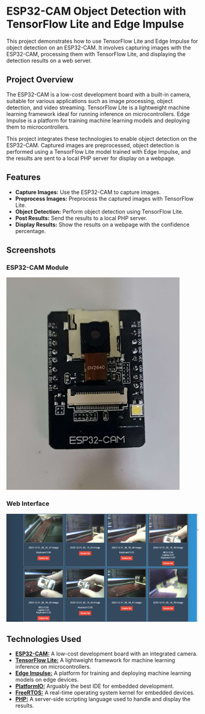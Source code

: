 # ESP32-CAM Object Detection with TensorFlow Lite and Edge Impulse

This project demonstrates how to use TensorFlow Lite and Edge Impulse for object detection on an ESP32-CAM. It involves capturing images with the ESP32-CAM, processing them with TensorFlow Lite, and displaying the detection results on a web server.

## Project Overview

The ESP32-CAM is a low-cost development board with a built-in camera, suitable for various applications such as image processing, object detection, and video streaming. TensorFlow Lite is a lightweight machine learning framework ideal for running inference on microcontrollers. Edge Impulse is a platform for training machine learning models and deploying them to microcontrollers.

This project integrates these technologies to enable object detection on the ESP32-CAM. Captured images are preprocessed, object detection is performed using a TensorFlow Lite model trained with Edge Impulse, and the results are sent to a local PHP server for display on a webpage.

## Features

- **Capture Images:** Use the ESP32-CAM to capture images.
- **Preprocess Images:** Preprocess the captured images with TensorFlow Lite.
- **Object Detection:** Perform object detection using TensorFlow Lite.
- **Post Results:** Send the results to a local PHP server.
- **Display Results:** Show the results on a webpage with the confidence percentage.

<!-- ## Project Flow

1. **Image Capture:**
   - The ESP32-CAM captures images.
2. **Image Preprocessing:**
   - TensorFlow Lite preprocesses the captured images.
3. **Object Detection:**
   - TensorFlow Lite performs object detection.
4. **Result Posting:**
   - The results are sent to a local PHP server.
5. **Result Display:**
   - The results are displayed on a webpage. -->

## Screenshots

### ESP32-CAM Module

![ESP32-CAM](esp32cam.jpg)

### Web Interface

![Project Screenshot](webpage.png)

## Technologies Used

- [**ESP32-CAM:**](https://www.espressif.com/en/products/modules/esp32-cam) A low-cost development board with an integrated camera.
- [**TensorFlow Lite:**](https://www.tensorflow.org/lite) A lightweight framework for machine learning inference on microcontrollers.
- [**Edge Impulse:**](https://www.edgeimpulse.com/) A platform for training and deploying machine learning models on edge devices.
- [**PlatformIO:**](https://platformio.org/) Arguably the best IDE for embedded development.
- [**FreeRTOS:**](https://www.freertos.org/) A real-time operating system kernel for embedded devices.
- [**PHP:**](https://www.php.net/) A server-side scripting language used to handle and display the results.


<!-- ## Conclusion

This project successfully integrates computer vision with embedded systems, demonstrating the capability of the ESP32-CAM to perform real-time object detection and making it accessible through a web server. The approach leverages various tools and platforms, providing a comprehensive learning experience in embedded systems programming and machine learning. -->
